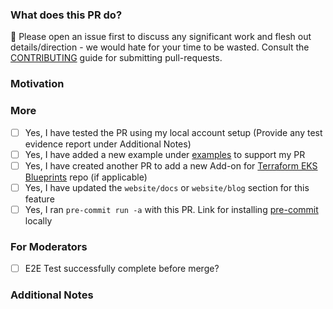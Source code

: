 ### What does this PR do?

🛑 Please open an issue first to discuss any significant work and flesh out details/direction - we would hate for your time to be wasted.
Consult the [CONTRIBUTING](https://github.com/awslabs/data-on-eks/blob/main/CONTRIBUTING.md#contributing-via-pull-requests) guide for submitting pull-requests.

<!-- A brief description of the change being made with this pull request. -->

### Motivation

<!-- What inspired you to submit this pull request? -->

### More

- [ ] Yes, I have tested the PR using my local account setup (Provide any test evidence report under Additional Notes)
- [ ] Yes, I have added a new example under [examples](https://github.com/awslabs/data-on-eks/tree/main/examples) to support my PR
- [ ] Yes, I have created another PR to add a new Add-on for [Terraform EKS Blueprints](https://github.com/aws-ia/terraform-aws-eks-blueprints) repo (if applicable)
- [ ] Yes, I have updated the `website/docs` or `website/blog` section for this feature
- [ ] Yes, I ran `pre-commit run -a` with this PR. Link for installing [pre-commit](https://pre-commit.com/) locally

### For Moderators

- [ ] E2E Test successfully complete before merge?

### Additional Notes

<!-- Anything else we should know when reviewing? -->
